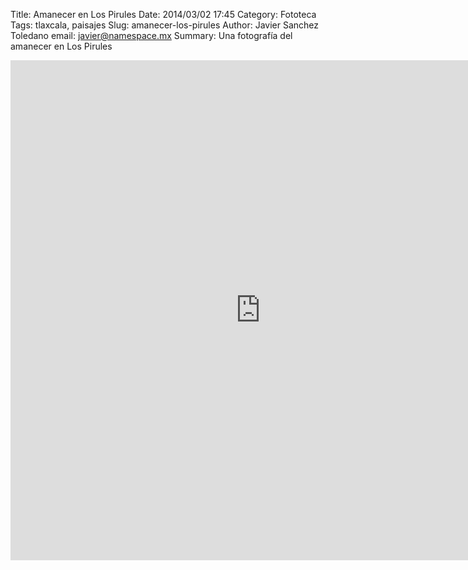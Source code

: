 Title: Amanecer en Los Pirules
Date: 2014/03/02 17:45
Category: Fototeca
Tags: tlaxcala, paisajes
Slug: amanecer-los-pirules
Author: Javier Sanchez Toledano
email: javier@namespace.mx
Summary: Una fotografía del amanecer en Los Pirules

<iframe src="http://www.flickr.com/photos/toledano/9544307943/in/photostream/player/" width="800" height="800" frameborder="0" allowfullscreen webkitallowfullscreen mozallowfullscreen oallowfullscreen msallowfullscreen></iframe>